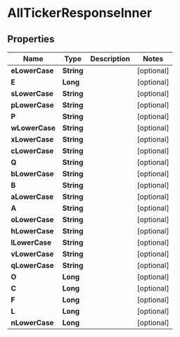 

# AllTickerResponseInner


## Properties

| Name | Type | Description | Notes |
|------------ | ------------- | ------------- | -------------|
|**eLowerCase** | **String** |  |  [optional] |
|**E** | **Long** |  |  [optional] |
|**sLowerCase** | **String** |  |  [optional] |
|**pLowerCase** | **String** |  |  [optional] |
|**P** | **String** |  |  [optional] |
|**wLowerCase** | **String** |  |  [optional] |
|**xLowerCase** | **String** |  |  [optional] |
|**cLowerCase** | **String** |  |  [optional] |
|**Q** | **String** |  |  [optional] |
|**bLowerCase** | **String** |  |  [optional] |
|**B** | **String** |  |  [optional] |
|**aLowerCase** | **String** |  |  [optional] |
|**A** | **String** |  |  [optional] |
|**oLowerCase** | **String** |  |  [optional] |
|**hLowerCase** | **String** |  |  [optional] |
|**lLowerCase** | **String** |  |  [optional] |
|**vLowerCase** | **String** |  |  [optional] |
|**qLowerCase** | **String** |  |  [optional] |
|**O** | **Long** |  |  [optional] |
|**C** | **Long** |  |  [optional] |
|**F** | **Long** |  |  [optional] |
|**L** | **Long** |  |  [optional] |
|**nLowerCase** | **Long** |  |  [optional] |



